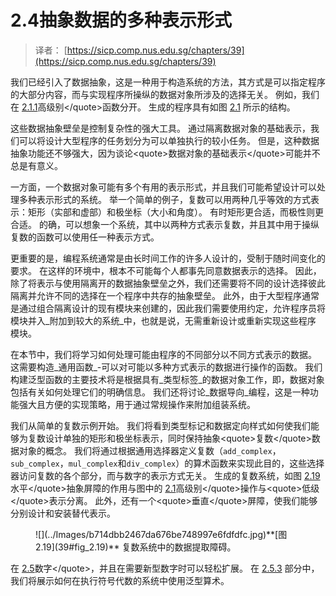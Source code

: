 # 2.4抽象数据的多种表示形式

> 译者： [https://sicp.comp.nus.edu.sg/chapters/39](https://sicp.comp.nus.edu.sg/chapters/39)



我们已经引入了数据抽象，这是一种用于构造系统的方法，其方式是可以指定程序的大部分内容，而与实现程序所操纵的数据对象所涉及的选择无关。 例如，我们在 [2.1.1](25)高级别&lt;/quote&gt;函数分开。 生成的程序具有如图 [2.1](26#fig_2.1) 所示的结构。

这些数据抽象壁垒是控制复杂性的强大工具。 通过隔离数据对象的基础表示，我们可以将设计大型程序的任务划分为可以单独执行的较小任务。 但是，这种数据抽象功能还不够强大，因为谈论&lt;quote&gt;数据对象的基础表示&lt;/quote&gt;可能并不总是有意义。

一方面，一个数据对象可能有多个有用的表示形式，并且我们可能希望设计可以处理多种表示形式的系统。 举一个简单的例子，复数可以用两种几乎等效的方式表示：矩形（实部和虚部）和极坐标（大小和角度）。 有时矩形更合适，而极性则更合适。 的确，可以想象一个系统，其中以两种方式表示复数，并且其中用于操纵复数的函数可以使用任一种表示方式。

更重要的是，编程系统通常是由长时间工作的许多人设计的，受制于随时间变化的要求。 在这样的环境中，根本不可能每个人都事先同意数据表示的选择。 因此，除了将表示与使用隔离开的数据抽象壁垒之外，我们还需要将不同的设计选择彼此隔离并允许不同的选择在一个程序中共存的抽象壁垒。 此外，由于大型程序通常是通过组合隔离设计的现有模块来创建的，因此我们需要使用约定，允许程序员将模块并入_附加到较大的系统_中，也就是说，无需重新设计或重新实现这些程序 模块。

在本节中，我们将学习如何处理可能由程序的不同部分以不同方式表示的数据。 这需要构造_通用函数_-可以对可能以多种方式表示的数据进行操作的函数。 我们构建泛型函数的主要技术将是根据具有_类型标签_的数据对象工作，即，数据对象包括有关如何处理它们的明确信息。 我们还将讨论_数据导向_编程，这是一种功能强大且方便的实现策略，用于通过常规操作来附加组装系统。

我们从简单的复数示例开始。 我们将看到类型标记和数据定向样式如何使我们能够为复数设计单独的矩形和极坐标表示，同时保持抽象&lt;quote&gt;复数&lt;/quote&gt;数据对象的概念。 我们将通过根据通用选择器定义复数（`add_complex`，`sub_complex`，`mul_complex`和`div_complex`）的算术函数来实现此目的，这些选择器访问复数的各个部分，而与数字的表示方式无关。 生成的复数系统，如图 [2.19](39#fig_2.19)水平&lt;/quote&gt;抽象屏障的作用与图中的 [2.1](26#fig_2.1)高级别&lt;/quote&gt;操作与&lt;quote&gt;低级&lt;/quote&gt;表示分离。 此外，还有一个&lt;quote&gt;垂直&lt;/quote&gt;屏障，使我们能够分别设计和安装替代表示。

<figure>![](../Images/b714dbb2467da676be748997e6fdfdfc.jpg)**[图2.19](39#fig_2.19)** 复数系统中的数据提取障碍。</figure>

在 [2.5](43)数字&lt;/quote&gt;，并且在需要新型数字时可以轻松扩展。 在 [2.5.3](46) 部分中，我们将展示如何在执行符号代数的系统中使用泛型算术。

